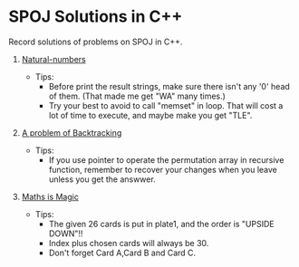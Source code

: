 # SPOJ Solutions in C++
Record solutions of problems on SPOJ in C++.

1. [Natural-numbers](codes/CHI_NATURAL.cpp)
   - Tips: 
     - Before print the result strings, make sure there isn't any '0' head of them. (That made me get "WA" many times.)
     - Try your best to avoid to call "memset" in loop. That will cost a lot of time to execute, and maybe make you get "TLE".

2. [A problem of Backtracking](codes/BTCK.cpp)
   - Tips:
     - If you use pointer to operate the permutation array in recursive function, remember to recover your changes when you leave unless you get the answwer.

3. [Maths is Magic](codes/NJEG1.cpp)
   - Tips:
     - The given 26 cards is put in plate1, and the order is "UPSIDE DOWN"!!
     - Index plus chosen cards will always be 30.
     - Don't forget Card A,Card B and Card C.
